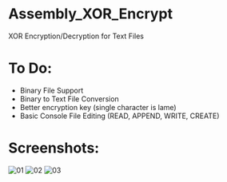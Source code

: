 # Assembly_XOR_Encrypt
XOR Encryption/Decryption for Text Files
# To Do:
 * Binary File Support
 * Binary to Text File Conversion
 * Better encryption key (single character is lame)
 * Basic Console File Editing (READ, APPEND, WRITE, CREATE)
 
# Screenshots:
![01](https://user-images.githubusercontent.com/15623775/31103415-cd5695de-a7a4-11e7-90b3-8758950e8b71.PNG)
![02](https://user-images.githubusercontent.com/15623775/31103419-cf1bf42c-a7a4-11e7-8d73-a2454d67f841.PNG)
![03](https://user-images.githubusercontent.com/15623775/31103421-d03f8e68-a7a4-11e7-8e36-6158a5cbf958.PNG)
